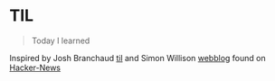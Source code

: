 # TIL

> Today I learned

Inspired by Josh Branchaud [til](https://github.com/jbranchaud/til) and Simon Willison [webblog](https://simonwillison.net/2020/Apr/20/self-rewriting-readme/) found on [Hacker-News](https://news.ycombinator.com/item?id=22920437)


